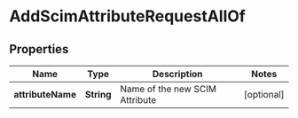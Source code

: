 

# AddScimAttributeRequestAllOf


## Properties

| Name | Type | Description | Notes |
|------------ | ------------- | ------------- | -------------|
|**attributeName** | **String** | Name of the new SCIM Attribute |  [optional] |



